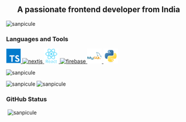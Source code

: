 <h2 align="center">A passionate frontend developer from India</h2>

<p align="left">
  <img src="https://komarev.com/ghpvc/?username=sanpicule&label=Profile%20views&color=0e75b6&style=flat" alt="sanpicule" />
</p>


<h3 align="left">Languages and Tools</h3>
<p align="left">
  <a href="https://www.typescriptlang.org/" target="_blank" rel="noreferrer">
    <img src="https://raw.githubusercontent.com/devicons/devicon/master/icons/typescript/typescript-original.svg" alt="typescript" width="40" height="40"/>
  </a>
  <a href="https://nextjs.org/" target="_blank" rel="noreferrer">
    <img src="https://cdn.worldvectorlogo.com/logos/nextjs-2.svg" alt="nextjs" width="40" height="40"/>
  </a>
  <a href="https://reactjs.org/" target="_blank" rel="noreferrer">
    <img src="https://raw.githubusercontent.com/devicons/devicon/master/icons/react/react-original-wordmark.svg" alt="react" width="40" height="40"/>
  </a>
  <a href="https://firebase.google.com/" target="_blank" rel="noreferrer">
    <img src="https://www.vectorlogo.zone/logos/firebase/firebase-icon.svg" alt="firebase" width="40" height="40"/>
  </a>

  <a href="https://www.mysql.com/" target="_blank" rel="noreferrer">
    <img src="https://raw.githubusercontent.com/devicons/devicon/master/icons/mysql/mysql-original-wordmark.svg" alt="mysql" width="40" height="40"/>
  </a>
  <a href="https://www.python.org" target="_blank" rel="noreferrer">
    <img src="https://raw.githubusercontent.com/devicons/devicon/master/icons/python/python-original.svg" alt="python" width="40" height="40"/>
  </a>
</p>
<p align="left"> <img src="http://github-profile-summary-cards.vercel.app/api/cards/profile-details?username=sanpicule&theme=react" alt="sanpicule" /> </p>
<p align="left">
  <img src="http://github-profile-summary-cards.vercel.app/api/cards/repos-per-language?username=sanpicule&theme=react" alt="sanpicule" />
  <img src="http://github-profile-summary-cards.vercel.app/api/cards/productive-time?username=sanpicule&theme=react&utcOffset=8" alt="sanpicule" />
</p>
<h3 align="left">GitHub Status</h3>
<p>&nbsp;<img align="center" src="https://github-readme-stats.vercel.app/api?username=sanpicule&show_icons=true&locale=en" alt="sanpicule" /></p>
